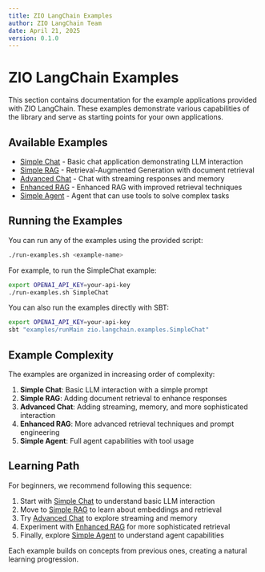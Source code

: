 ```yaml
---
title: ZIO LangChain Examples
author: ZIO LangChain Team
date: April 21, 2025
version: 0.1.0
---
```


# ZIO LangChain Examples

This section contains documentation for the example applications provided with ZIO LangChain. These examples demonstrate various capabilities of the library and serve as starting points for your own applications.

## Available Examples

- [Simple Chat](simple-chat.md) - Basic chat application demonstrating LLM interaction
- [Simple RAG](simple-rag.md) - Retrieval-Augmented Generation with document retrieval
- [Advanced Chat](advanced-chat.md) - Chat with streaming responses and memory
- [Enhanced RAG](enhanced-rag.md) - Enhanced RAG with improved retrieval techniques
- [Simple Agent](simple-agent.md) - Agent that can use tools to solve complex tasks

## Running the Examples

You can run any of the examples using the provided script:

```bash
./run-examples.sh <example-name>
```

For example, to run the SimpleChat example:

```bash
export OPENAI_API_KEY=your-api-key
./run-examples.sh SimpleChat
```

You can also run the examples directly with SBT:

```bash
export OPENAI_API_KEY=your-api-key
sbt "examples/runMain zio.langchain.examples.SimpleChat"
```

## Example Complexity

The examples are organized in increasing order of complexity:

1. **Simple Chat**: Basic LLM interaction with a simple prompt
2. **Simple RAG**: Adding document retrieval to enhance responses
3. **Advanced Chat**: Adding streaming, memory, and more sophisticated interaction
4. **Enhanced RAG**: More advanced retrieval techniques and prompt engineering
5. **Simple Agent**: Full agent capabilities with tool usage

## Learning Path

For beginners, we recommend following this sequence:

1. Start with [Simple Chat](simple-chat.md) to understand basic LLM interaction
2. Move to [Simple RAG](simple-rag.md) to learn about embeddings and retrieval
3. Try [Advanced Chat](advanced-chat.md) to explore streaming and memory
4. Experiment with [Enhanced RAG](enhanced-rag.md) for more sophisticated retrieval
5. Finally, explore [Simple Agent](simple-agent.md) to understand agent capabilities

Each example builds on concepts from previous ones, creating a natural learning progression.